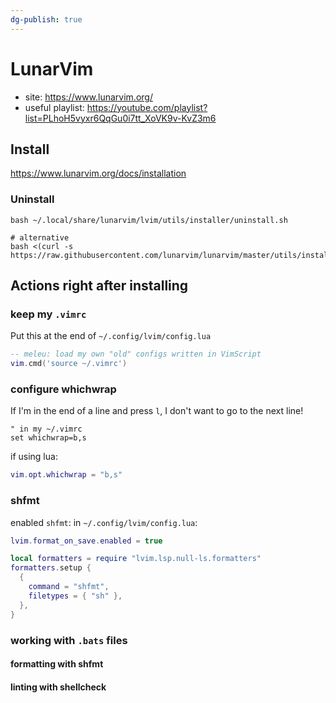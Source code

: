 ```yaml
---
dg-publish: true
---
```

# LunarVim

- site: <https://www.lunarvim.org/>
- useful playlist: <https://youtube.com/playlist?list=PLhoH5vyxr6QqGu0i7tt_XoVK9v-KvZ3m6>

## Install

<https://www.lunarvim.org/docs/installation>

### Uninstall

```shell
bash ~/.local/share/lunarvim/lvim/utils/installer/uninstall.sh

# alternative
bash <(curl -s https://raw.githubusercontent.com/lunarvim/lunarvim/master/utils/installer/uninstall.sh)
```


## Actions right after installing

### keep my `.vimrc`

Put this at the end of `~/.config/lvim/config.lua`

```lua
-- meleu: load my own "old" configs written in VimScript
vim.cmd('source ~/.vimrc')
```

### configure whichwrap

If I'm in the end of a line and press `l`, I don't want to go to the next line!

```vim
" in my ~/.vimrc
set whichwrap=b,s
```

if using lua:
```lua
vim.opt.whichwrap = "b,s"
```


### shfmt

enabled `shfmt`:
in `~/.config/lvim/config.lua`:
```lua
lvim.format_on_save.enabled = true

local formatters = require "lvim.lsp.null-ls.formatters"
formatters.setup {
  {
    command = "shfmt",
    filetypes = { "sh" },
  },
}
```


### working with `.bats` files

#### formatting with shfmt

#### linting with shellcheck
